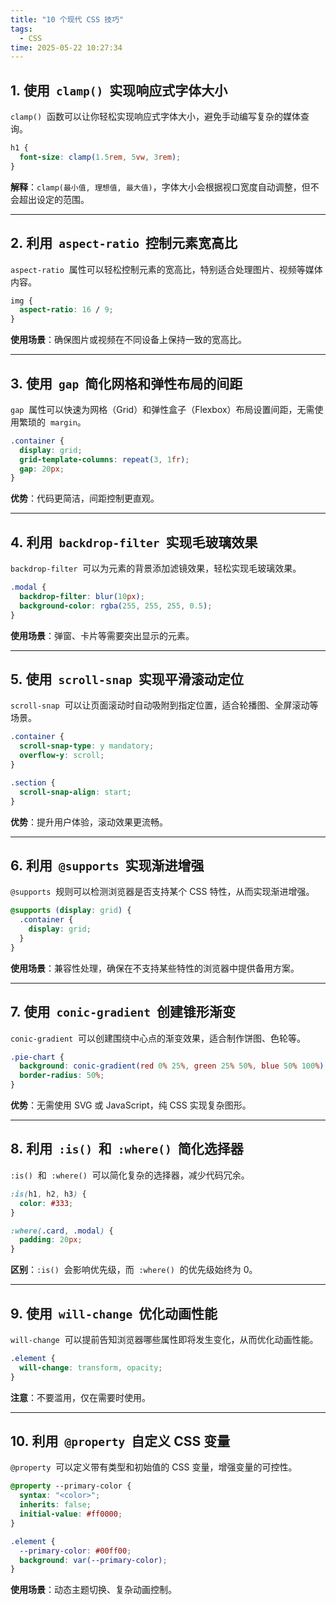 ```yaml
---
title: "10 个现代 CSS 技巧"
tags:
  - CSS
time: 2025-05-22 10:27:34
---
```


## 1. **使用  `clamp()`  实现响应式字体大小**

`clamp()`  函数可以让你轻松实现响应式字体大小，避免手动编写复杂的媒体查询。

```css
h1 {
  font-size: clamp(1.5rem, 5vw, 3rem);
}
```

**解释**：`clamp(最小值, 理想值, 最大值)`，字体大小会根据视口宽度自动调整，但不会超出设定的范围。

---

## 2. **利用  `aspect-ratio`  控制元素宽高比**

`aspect-ratio`  属性可以轻松控制元素的宽高比，特别适合处理图片、视频等媒体内容。

```css
img {
  aspect-ratio: 16 / 9;
}
```

**使用场景**：确保图片或视频在不同设备上保持一致的宽高比。

---

## 3. **使用  `gap`  简化网格和弹性布局的间距**

`gap`  属性可以快速为网格（Grid）和弹性盒子（Flexbox）布局设置间距，无需使用繁琐的  `margin`。

```css
.container {
  display: grid;
  grid-template-columns: repeat(3, 1fr);
  gap: 20px;
}
```

**优势**：代码更简洁，间距控制更直观。

---

## 4. **利用  `backdrop-filter`  实现毛玻璃效果**

`backdrop-filter`  可以为元素的背景添加滤镜效果，轻松实现毛玻璃效果。

```css
.modal {
  backdrop-filter: blur(10px);
  background-color: rgba(255, 255, 255, 0.5);
}
```

**使用场景**：弹窗、卡片等需要突出显示的元素。

---

## 5. **使用  `scroll-snap`  实现平滑滚动定位**

`scroll-snap`  可以让页面滚动时自动吸附到指定位置，适合轮播图、全屏滚动等场景。

```css
.container {
  scroll-snap-type: y mandatory;
  overflow-y: scroll;
}

.section {
  scroll-snap-align: start;
}
```

**优势**：提升用户体验，滚动效果更流畅。

---

## 6. **利用  `@supports`  实现渐进增强**

`@supports`  规则可以检测浏览器是否支持某个 CSS 特性，从而实现渐进增强。

```css
@supports (display: grid) {
  .container {
    display: grid;
  }
}
```

**使用场景**：兼容性处理，确保在不支持某些特性的浏览器中提供备用方案。

---

## 7. **使用  `conic-gradient`  创建锥形渐变**

`conic-gradient`  可以创建围绕中心点的渐变效果，适合制作饼图、色轮等。

```css
.pie-chart {
  background: conic-gradient(red 0% 25%, green 25% 50%, blue 50% 100%);
  border-radius: 50%;
}
```

**优势**：无需使用 SVG 或 JavaScript，纯 CSS 实现复杂图形。

---

## 8. **利用  `:is()`  和  `:where()`  简化选择器**

`:is()`  和  `:where()`  可以简化复杂的选择器，减少代码冗余。

```css
:is(h1, h2, h3) {
  color: #333;
}

:where(.card, .modal) {
  padding: 20px;
}
```

**区别**：`:is()`  会影响优先级，而  `:where()`  的优先级始终为 0。

---

## 9. **使用  `will-change`  优化动画性能**

`will-change`  可以提前告知浏览器哪些属性即将发生变化，从而优化动画性能。

```css
.element {
  will-change: transform, opacity;
}
```

**注意**：不要滥用，仅在需要时使用。

---

## 10. **利用  `@property`  自定义 CSS 变量**

`@property`  可以定义带有类型和初始值的 CSS 变量，增强变量的可控性。

```css
@property --primary-color {
  syntax: "<color>";
  inherits: false;
  initial-value: #ff0000;
}

.element {
  --primary-color: #00ff00;
  background: var(--primary-color);
}
```

**使用场景**：动态主题切换、复杂动画控制。
